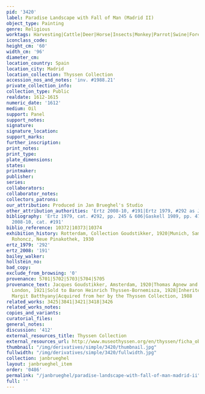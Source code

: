```yaml
---
pid: '3420'
label: Paradise Landscape with Fall of Man (Madrid II)
object_type: Painting
genre: Religious
worktags: Harvesting|Cattle|Deer|Horse|Insects|Monkey|Parrot|Swine|Forest|Old Testament|Paradise
iconclass_code:
height_cm: '60'
width_cm: '96'
diameter_cm:
location_country: Spain
location_city: Madrid
location_collection: Thyssen Collection
accession_nos_and_notes: 'inv. #1988.21'
private_collection_info:
collection_type: Public
realdate: 1612-1615
numeric_date: '1612'
medium: Oil
support: Panel
support_notes:
signature:
signature_location:
support_marks:
further_inscription:
print_notes:
print_type:
plate_dimensions:
states:
printmaker:
publisher:
series:
collaborators:
collaborator_notes:
collectors_patrons:
our_attribution: Produced in Jan Brueghel's Studio
other_attribution_authorities: 'Ertz 2008-10, #191|Ertz 1979, #292 as Jan and Studio'
bibliography: 'Ertz 1979, cat. #292, pp. 245 & 606|Gaskell 1989, pp. 474-477|Ertz
  2008-10, cat. #191'
biblio_reference: 10372|10373|10374
exhibition_history: Rotterdam, Collection Goudstikker, 1920|Munich, Sammlung Schloss
  Rohoncz, Neue Pinakothek, 1930
ertz_1979: '292'
ertz_2008: '191'
bailey_walker:
hollstein_no:
bad_copy:
exclude_from_browsing: '0'
provenance: 5701|5702|5703|5704|5705
provenance_text: Jacques Goudstikker, Amsterdam, 1920|Thomas Agnew and Sons Ltd.,
  London, 1921|Sold to Baron Heinrich Thyssen-Bornemisza, 1928|Inherited by Grafin
  Margit Batthyany|Acquired from her by the Thyssen Collection, 1988
related_works: 3425|3841|3421|3418|3426
related_works_notes:
copies_and_variants:
curatorial_files:
general_notes:
discussion: '412'
external_resources_title: Thyssen Collection
external_resources_url: http://www.museothyssen.org/en/thyssen/ficha_obra/30
thumbnail: "/img/derivatives/simple/3420/thumbnail.jpg"
fullwidth: "/img/derivatives/simple/3420/fullwidth.jpg"
collection: janbrueghel
layout: janbrueghel_item
order: '0486'
permalink: "/janbrueghel/paradise-landscape-with-fall-of-man-madrid-ii"
full: ''
---
```

